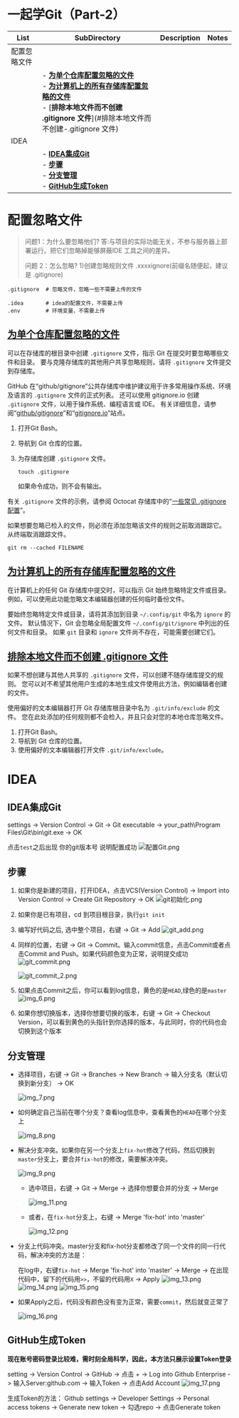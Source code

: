 #  一起学Git（Part-2）

| List         | SubDirectory                                                                                                                                              | Description | Notes |
| ------------ |-----------------------------------------------------------------------------------------------------------------------------------------------------------| ----------- | ----- |
| 配置忽略文件 |                                                                                                                                                           |             |       |
|              | - [**为单个仓库配置忽略的文件**](#为单个仓库配置忽略的文件)<br />- [**为计算机上的所有存储库配置忽略的文件**](#为计算机上的所有存储库配置忽略的文件)<br />- [**排除本地文件而不创建 .gitignore 文件**](#排除本地文件而不创建-.gitignore 文件) |             |       |
| IDEA         |                                                                                                                                                           |             |       |
|              | - [**IDEA集成Git**](#IDEA集成Git)<br />- [**步骤**](#步骤)<br />- [**分支管理**](#分支管理)<br />- [**GitHub生成Token**](#GitHub生成Token)                                    |             |       |



# 配置忽略文件

> 问题1：为什么要忽略他们?
> 答:与项目的实际功能无关，不参与服务器上部署运行。把它们忽略掉能够屏蔽IDE 工具之间的差异。
>
> 问题 2：怎么忽略?
> 1)创建忽略规则文件 .xxxxignore(前缀名随便起，建议是 .gitignore)

```text
.gitignore  # 忽略文件，忽略一些不需要上传的文件

.idea       # idea的配置文件，不需要上传
.env        # 环境变量，不需要上传
```

## [为单个仓库配置忽略的文件](https://docs.github.com/zh/get-started/getting-started-with-git/ignoring-files#configuring-ignored-files-for-a-single-repository)

可以在存储库的根目录中创建 `.gitignore` 文件，指示 Git 在提交时要忽略哪些文件和目录。 要与克隆存储库的其他用户共享忽略规则，请将 `.gitignore` 文件提交到存储库。

GitHub 在“github/gitignore”公共存储库中维护建议用于许多常用操作系统、环境及语言的 `.gitignore` 文件的正式列表。 还可以使用 gitignore.io 创建 `.gitignore` 文件，以用于操作系统、编程语言或 IDE。 有关详细信息，请参阅“[github/gitignore](https://github.com/github/gitignore)”和“[gitignore.io](https://www.gitignore.io/)”站点。

1. 打开Git Bash。

2. 导航到 Git 仓库的位置。

3. 为存储库创建 `.gitignore` 文件。

   ```shell
   touch .gitignore
   ```

   如果命令成功，则不会有输出。

有关 `.gitignore` 文件的示例，请参阅 Octocat 存储库中的“[一些常见 .gitignore 配置](https://gist.github.com/octocat/9257657)”。

如果想要忽略已检入的文件，则必须在添加忽略该文件的规则之前取消跟踪它。 从终端取消跟踪文件。

```shell
git rm --cached FILENAME
```

## [为计算机上的所有存储库配置忽略的文件](https://docs.github.com/zh/get-started/getting-started-with-git/ignoring-files#configuring-ignored-files-for-all-repositories-on-your-computer)

在计算机上的任何 Git 存储库中提交时，可以指示 Git 始终忽略特定文件或目录。 例如，可以使用此功能忽略文本编辑器创建的任何临时备份文件。

要始终忽略特定文件或目录，请将其添加到目录 `~/.config/git` 中名为 `ignore` 的文件。 默认情况下，Git 会忽略全局配置文件 `~/.config/git/ignore` 中列出的任何文件和目录。 如果 `git` 目录和 `ignore` 文件尚不存在，可能需要创建它们。

## [排除本地文件而不创建 .gitignore 文件](https://docs.github.com/zh/get-started/getting-started-with-git/ignoring-files#excluding-local-files-without-creating-a-gitignore-file)

如果不想创建与其他人共享的 `.gitignore` 文件，可以创建不随存储库提交的规则。 您可以对不希望其他用户生成的本地生成文件使用此方法，例如编辑者创建的文件。

使用偏好的文本编辑器打开 Git 存储库根目录中名为 `.git/info/exclude` 的文件。 您在此处添加的任何规则都不会检入，并且只会对您的本地仓库忽略文件。

1. 打开Git Bash。
2. 导航到 Git 仓库的位置。
3. 使用偏好的文本编辑器打开文件 `.git/info/exclude`。

# IDEA

## IDEA集成Git
settings -> Version Control -> Git -> Git executable -> your_path\Program Files\Git\bin\git.exe -> OK

点击`test`之后出现 你的git版本号  说明配置成功
![配置Git.png](images%2Fimg_1.png)

## 步骤

1. 如果你是新建的项目，打开IDEA，点击VCS(Version Control) -> Import into Version Control -> Create Git Repository -> OK
   ![git初始化.png](images%2Fimg_2.png)
2. 如果你是已有项目，cd 到项目根目录，执行`git init`
3. 编写好代码之后, 选中整个项目，右键 -> Git -> Add
   ![git_add.png](images%2Fimg_3.png)
4. 同样的位置，右键 -> Git -> Commit。输入commit信息，点击Commit或者点击Commit and Push。如果代码颜色变为正常，说明提交成功
   ![git_commit.png](images%2Fimg_4.png)

   ![git_commit_2.png](images%2Fimg_5.png)
5. 如果点击Commit之后，你可以看到log信息，黄色的是`HEAD`,绿色的是`master`
   ![img_6.png](images%2Fimg_6.png)
6. 如果你想切换版本，选择你想要切换的版本，右键 -> Git -> Checkout Version，可以看到黄色的头指针到你选择的版本，与此同时，你的代码也会切换到这个版本

## 分支管理
- 选择项目，右键 -> Git -> Branches -> New Branch -> 输入分支名（默认切换到新分支） -> OK

  ![img_7.png](images%2Fimg_7.png)
- 如何确定自己当前在哪个分支？查看log信息中，查看黄色的`HEAD`在哪个分支上

  ![img_8.png](images%2Fimg_8.png)
- 解决分支冲突。如果你在另一个分支上`fix-hot`修改了代码，然后切换到`master`分支上，要合并`fix-hot`的修改，需要解决冲突。

  ![img_9.png](images%2Fimg_9.png)
  - 选中项目，右键 -> Git -> Merge -> 选择你想要合并的分支 -> Merge

    ![img_11.png](images%2Fimg_11.png)
  - 或者，在`fix-hot`分支上，右键 -> Merge 'fix-hot' into 'master'
  
    ![img_12.png](images%2Fimg_12.png)

- 分支上代码冲突。master分支和fix-hot分支都修改了同一个文件的同一行代码，解决冲突的方法是：
  
  在log中，右键`fix-hot` -> Merge 'fix-hot' into 'master' -> Merge -> 在出现代码中，留下的代码用`>>`，不留的代码用`X` -> Apply
  ![img_13.png](images%2Fimg_13.png)
  ![img_14.png](images%2Fimg_14.png)
  ![img_15.png](images%2Fimg_15.png)

- 如果Apply之后，代码没有颜色没有变为正常，需要`commit`，然后就变正常了

  ![img_16.png](images%2Fimg_16.png)

## GitHub生成Token

**现在账号密码登录比较难，需时刻全局科学，因此，本方法只展示设置Token登录**

setting -> Version Control -> GitHub -> 点击 + -> Log into Github Enterprise -> 输入Server:github.com -> 输入Token -> 点击Add Account
![img_17.png](images%2Fimg_17.png)

生成Token的方法：
Github settings -> Developer Settings -> Personal access tokens -> Generate new token -> 勾选repo -> 点击Generate token













